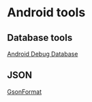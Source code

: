 # Android tools

## Database tools

[Android Debug Database](https://github.com/amitshekhariitbhu/Android-Debug-Database)

## JSON

[GsonFormat](https://plugins.jetbrains.com/plugin/7654-gsonformat)
